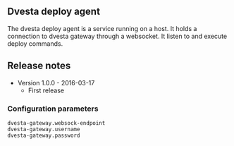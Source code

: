 ## Dvesta deploy agent

The dvesta deploy agent is a service running on a host. It holds a connection to dvesta gateway through a websocket.
It listen to and execute deploy commands.

## Release notes
* Version 1.0.0 - 2016-03-17
  * First release

### Configuration parameters
```
dvesta-gateway.websock-endpoint
dvesta-gateway.username
dvesta-gateway.password
```
